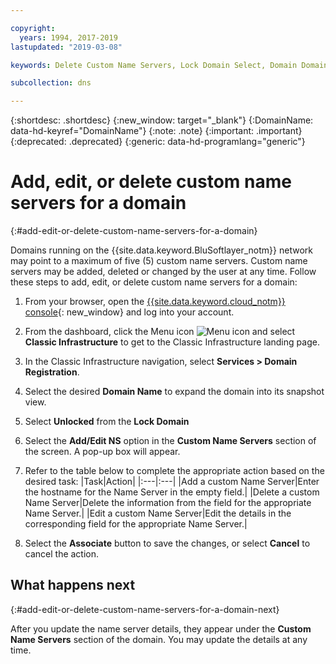 ```yaml
---

copyright:
  years: 1994, 2017-2019
lastupdated: "2019-03-08"

keywords: Delete Custom Name Servers, Lock Domain Select, Domain Domains

subcollection: dns

---
```



{:shortdesc: .shortdesc}
{:new_window: target="_blank"}
{:DomainName: data-hd-keyref="DomainName"}
{:note: .note}
{:important: .important}
{:deprecated: .deprecated}
{:generic: data-hd-programlang="generic"}

# Add, edit, or delete custom name servers for a domain
{:#add-edit-or-delete-custom-name-servers-for-a-domain}

Domains running on the {{site.data.keyword.BluSoftlayer_notm}} network may point to a maximum of five (5) custom name servers. Custom name servers may be added, deleted or changed by the user at any time. Follow these steps to add, edit, or delete custom name servers for a domain:

1. From your browser, open the [{{site.data.keyword.cloud_notm}} console](https://{DomainName}/){: new_window} and log into your account.
1. From the dashboard, click the Menu icon ![Menu icon](../../icons/icon_hamburger.svg) and select **Classic Infrastructure** to get to the Classic Infrastructure landing page.
1. In the Classic Infrastructure navigation, select **Services > Domain Registration**. 
3. Select the desired **Domain Name** to expand the domain into its snapshot view.
4. Select **Unlocked** from the **Lock Domain**
5. Select the **Add/Edit NS** option in the **Custom Name Servers** section of the screen. A pop-up box will appear.
6. Refer to the table below to complete the appropriate action based on the desired task:
  |Task|Action|
  |:---|:---|
  |Add a custom Name Server|Enter the hostname for the Name Server in the empty field.|
  |Delete a custom Name Server|Delete the information from the field for the appropriate Name Server.|
  |Edit a custom Name Server|Edit the details in the corresponding field for the appropriate Name Server.|

7. Select the **Associate** button to save the changes, or select **Cancel** to cancel the action.

## What happens next
{:#add-edit-or-delete-custom-name-servers-for-a-domain-next}

After you update the name server details, they appear under the **Custom Name Servers** section of the domain. You may update the details at any time.
